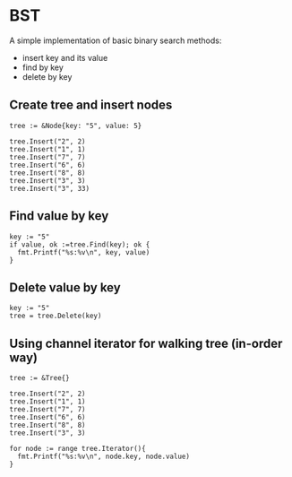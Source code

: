 # BST
 A simple implementation of basic binary search methods:
 * insert key and its value
 * find by key
 * delete by key
## Create tree and insert nodes
```
tree := &Node{key: "5", value: 5}

tree.Insert("2", 2)
tree.Insert("1", 1)
tree.Insert("7", 7)
tree.Insert("6", 6)
tree.Insert("8", 8)
tree.Insert("3", 3)
tree.Insert("3", 33)
```
## Find value by key
```
key := "5"
if value, ok :=tree.Find(key); ok {
  fmt.Printf("%s:%v\n", key, value)
}
```
## Delete value by key
```
key := "5"
tree = tree.Delete(key)
```
## Using channel iterator for walking tree (in-order way)
```
tree := &Tree{}

tree.Insert("2", 2)
tree.Insert("1", 1)
tree.Insert("7", 7)
tree.Insert("6", 6)
tree.Insert("8", 8)
tree.Insert("3", 3)

for node := range tree.Iterator(){
  fmt.Printf("%s:%v\n", node.key, node.value)
}
```
